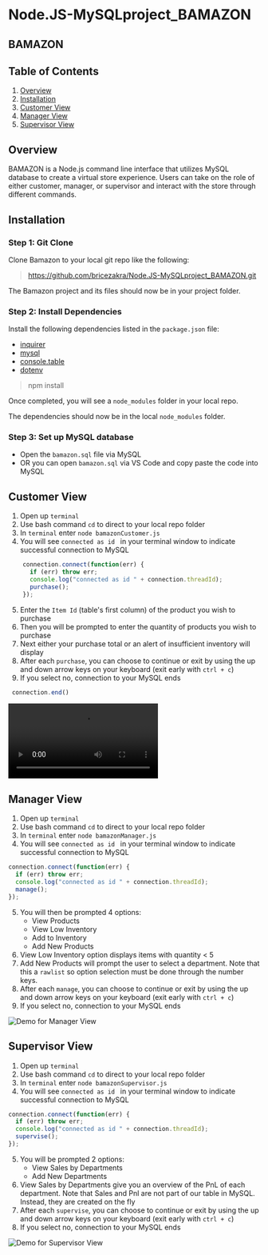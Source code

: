 # Node.JS-MySQLproject_BAMAZON

## BAMAZON

## Table of Contents 
1. [Overview](#overview)
2. [Installation](#installation)
3. [Customer View](#customer)
4. [Manager View](#manager)
5. [Supervisor View](#supervisor)

<a name="overview"></a>
## Overview 

BAMAZON is a Node.js command line interface that utilizes MySQL database to create a virtual store experience. Users can take on the role of either customer, manager, or supervisor and interact with the store through different commands. 

<a name="installation"></a>
## Installation

### Step 1: Git Clone

Clone Bamazon to your local git repo like the following:

> https://github.com/bricezakra/Node.JS-MySQLproject_BAMAZON.git

The Bamazon project and its files should now be in your project folder.

### Step 2: Install Dependencies

Install the following dependencies listed in the `package.json` file: 

 - [inquirer](https://www.npmjs.com/package/inquirer)
 - [mysql](https://www.npmjs.com/package/mysql)
 - [console.table](https://www.npmjs.com/package/console.table)
 - [dotenv](https://www.npmjs.com/package/dotenv)

> npm install

Once completed, you will see a `node_modules` folder in your local repo.

The dependencies should now be in the local `node_modules` folder.

### Step 3: Set up MySQL database 

 - Open the `bamazon.sql` file via MySQL 
 - OR you can open `bamazon.sql` via VS Code and copy paste the code into MySQL 

<a name="customer"></a>
## Customer View

 1. Open up `terminal`
 2. Use bash command `cd` to direct to your local repo folder 
 3. In `terminal` enter `node bamazonCustomer.js`
 4. You will see `connected as id ` in your terminal window to indicate successful connection to MySQL 
 
 
```javascript
	connection.connect(function(err) {
	  if (err) throw err;
	  console.log("connected as id " + connection.threadId); 
	  purchase();
	});
```

5. Enter the `Item Id` (table's first column) of the product you wish to purchase 
6. Then you will be prompted to enter the quantity of products you wish to purchase
7. Next either your purchase total or an alert of insufficient inventory will display
8. After each `purchase`, you can choose to continue or exit by using the up and down arrow keys on your keyboard (exit early with `ctrl + c`)
9. If you select no, connection to your MySQL ends

``` javascript
 connection.end()
```

![Demo for Customer View](/assets/Cust.vid/customerLive.mp4)


<a name="manager"></a>
## Manager View
 1. Open up `terminal`
 2. Use bash command `cd` to direct to your local repo folder 
 3. In `terminal` enter `node bamazonManager.js`
 4. You will see `connected as id ` in your terminal window to indicate successful connection to MySQL 

```javascript
connection.connect(function(err) {
  if (err) throw err;
  console.log("connected as id " + connection.threadId); 
  manage();
});
```

 5. You will then be prompted 4 options:
	- View Products 
	- View Low Inventory 
	- Add to Inventory
	- Add New Products
 6. View Low Inventory option displays items with quantity < 5 
 7. Add New Products will prompt the user to select a department. Note that this a `rawlist` so option selection must be done through the number keys.
 8. After each `manage`, you can choose to continue or exit by using the up and down arrow keys on your keyboard (exit early with `ctrl + c`)
 9. If you select no, connection to your MySQL ends


![Demo for Manager View](/assets/...)


<a name="supervisor"></a>
## Supervisor View
 1. Open up `terminal`
 2. Use bash command `cd` to direct to your local repo folder 
 3. In `terminal` enter `node bamazonSupervisor.js`
 4. You will see `connected as id ` in your terminal window to indicate successful connection to MySQL 

```javascript
connection.connect(function(err) {
  if (err) throw err;
  console.log("connected as id " + connection.threadId); 
  supervise();
});
```

5. You will be prompted 2 options: 
	- View Sales by Departments 
	- Add New Departments
6. View Sales by Departments give you an overview of the PnL of each department. Note that Sales and Pnl are not part of our table in MySQL. Instead, they are created on the fly 
8. After each `supervise`, you can choose to continue or exit by using the up and down arrow keys on your keyboard (exit early with `ctrl + c`)
9. If you select no, connection to your MySQL ends


![Demo for Supervisor View](/assets/...)

